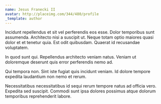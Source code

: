```yaml
---
name: Jesus Franecki II
avatar: http://placeimg.com/344/480/profile
_template: author
---
```

Incidunt repellendus et sit vel perferendis eos esse. Dolor temporibus sunt assumenda. Architecto nisi a suscipit ut. Neque totam optio maiores quasi dolor et et tenetur quia. Est odit quibusdam. Quaerat id recusandae voluptatem.
  
In quod sunt qui. Repellendus architecto veniam natus. Veniam ut doloremque deserunt quis error perferendis nemo ad.
  
Qui tempora non. Sint iste fugiat quis incidunt veniam. Id dolore tempore expedita laudantium non nemo et rerum.
  
Necessitatibus necessitatibus id sequi rerum tempore natus ad officia vero. Expedita sed suscipit. Commodi sunt ipsa dolores possimus atque dolorum temporibus reprehenderit labore.

